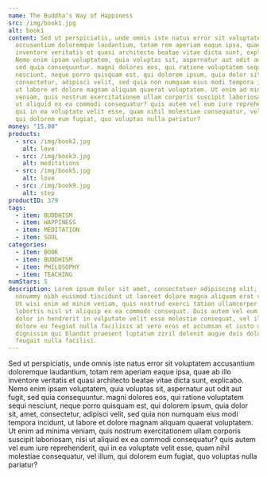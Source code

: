 ```yaml
---
name: The Buddha’s Way of Happiness
src: /img/book1.jpg
alt: book1
content: Sed ut perspiciatis, unde omnis iste natus error sit voluptatem
  accusantium doloremque laudantium, totam rem aperiam eaque ipsa, quae ab illo
  inventore veritatis et quasi architecto beatae vitae dicta sunt, explicabo.
  Nemo enim ipsam voluptatem, quia voluptas sit, aspernatur aut odit aut fugit,
  sed quia consequuntur. magni dolores eos, qui ratione voluptatem sequi
  nesciunt, neque porro quisquam est, qui dolorem ipsum, quia dolor sit, amet,
  consectetur, adipisci velit, sed quia non numquam eius modi tempora incidunt,
  ut labore et dolore magnam aliquam quaerat voluptatem. Ut enim ad minima
  veniam, quis nostrum exercitationem ullam corporis suscipit laboriosam, nisi
  ut aliquid ex ea commodi consequatur? quis autem vel eum iure reprehenderit,
  qui in ea voluptate velit esse, quam nihil molestiae consequatur, vel illum,
  qui dolorem eum fugiat, quo voluptas nulla pariatur?
money: "15.00"
products:
  - src: /img/book2.jpg
    alt: love
  - src: /img/book3.jpg
    alt: meditations
  - src: /img/book5.jpg
    alt: love
  - src: /img/book9.jpg
    alt: step
productID: 379
tags:
  - item: BUDDHISM
  - item: HAPPINESS
  - item: MEDITATION
  - item: SOUL
categories:
  - item: BOOK
  - item: BUDDHISM
  - item: PHILOSOPHY
  - item: TEACHING
numStars: 5
description: Lorem ipsum dolor sit amet, consectetuer adipiscing elit, sed diam
  nonummy nibh euismod tincidunt ut laoreet dolore magna aliquam erat volutpat.
  Ut wisi enim ad minim veniam, quis nostrud exerci tation ullamcorper suscipit
  lobortis nisl ut aliquip ex ea commodo consequat. Duis autem vel eum iriure
  dolor in hendrerit in vulputate velit esse molestie consequat, vel illum
  dolore eu feugiat nulla facilisis at vero eros et accumsan et iusto odio
  dignissim qui blandit praesent luptatum zzril delenit augue duis dolore te
  feugait nulla facilisi.
---
```

Sed ut perspiciatis, unde omnis iste natus error sit voluptatem accusantium doloremque laudantium, totam rem aperiam eaque ipsa, quae ab illo inventore veritatis et quasi architecto beatae vitae dicta sunt, explicabo. Nemo enim ipsam voluptatem, quia voluptas sit, aspernatur aut odit aut fugit, sed quia consequuntur. magni dolores eos, qui ratione voluptatem sequi nesciunt, neque porro quisquam est, qui dolorem ipsum, quia dolor sit, amet, consectetur, adipisci velit, sed quia non numquam eius modi tempora incidunt, ut labore et dolore magnam aliquam quaerat voluptatem. Ut enim ad minima veniam, quis nostrum exercitationem ullam corporis suscipit laboriosam, nisi ut aliquid ex ea commodi consequatur? quis autem vel eum iure reprehenderit, qui in ea voluptate velit esse, quam nihil molestiae consequatur, vel illum, qui dolorem eum fugiat, quo voluptas nulla pariatur?